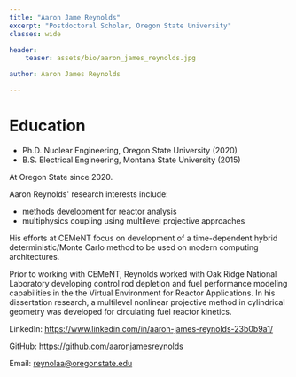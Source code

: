 ```yaml
---
title: "Aaron Jame Reynolds"
excerpt: "Postdoctoral Scholar, Oregon State University"
classes: wide

header:
    teaser: assets/bio/aaron_james_reynolds.jpg

author: Aaron James Reynolds 

---
```


# Education
* Ph.D. Nuclear Engineering, Oregon State University (2020) 
* B.S. Electrical Engineering, Montana State University (2015)

At Oregon State since 2020.

Aaron Reynolds' research interests include:
* methods development for reactor analysis  
* multiphysics coupling using multilevel projective approaches

His efforts at CEMeNT focus on development of a time-dependent hybrid deterministic/Monte Carlo method to be used on modern computing architectures.

Prior to working with CEMeNT, Reynolds worked with Oak Ridge National Laboratory developing control rod depletion and fuel performance modeling capabilities in the the Virtual Environment for Reactor Applications.
In his dissertation research, a multilevel nonlinear projective method in cylindrical geometry was developed for circulating fuel reactor kinetics.

LinkedIn: https://www.linkedin.com/in/aaron-james-reynolds-23b0b9a1/

GitHub: https://github.com/aaronjamesreynolds

Email: reynolaa@oregonstate.edu

